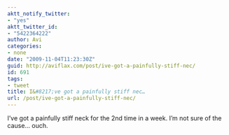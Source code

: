 ```yaml
---
aktt_notify_twitter:
- "yes"
aktt_twitter_id:
- "5422364222"
author: Avi
categories:
- none
date: "2009-11-04T11:23:30Z"
guid: http://aviflax.com/post/ive-got-a-painfully-stiff-nec/
id: 691
tags:
- tweet
title: I&#8217;ve got a painfully stiff nec…
url: /post/ive-got-a-painfully-stiff-nec/
---
```

I&#8217;ve got a painfully stiff neck for the 2nd time in a week. I&#8217;m not sure of the cause… ouch.